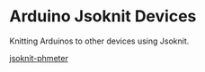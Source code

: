 Arduino Jsoknit Devices
==============

Knitting Arduinos to other devices using Jsoknit.  

[jsoknit-phmeter](jsoknit-phmeter)   



